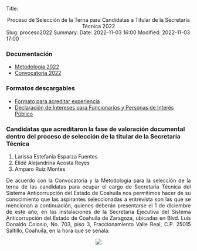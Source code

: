 Title: <center>Proceso de Selección de la Terna para Candidatas a Titular de la Secretaría Técnica 2022</center>
Slug: proceso2022
Summary:
Date: 2022-11-03 16:00
Modified: 2022-11-03 17:00

<!-- <center>

<hr class="mb-1" style="height:2px;border-width:0;color:#696969;background-color:#696969"> 

<h2 class="mt-3"> Formulario de registro</h2>


<a class="btn btn-info btn-block mt-3" href="https://forms.gle/jcpDqSvX6w1a6T748" style="color:white" role="button">Registrese aquí</a>


<hr class="mt-1" style="height:2px;border-width:0;color:#696969;background-color:#696969">

</center> -->

### Documentación

* [Metodología 2022](comision-proyecto-metodologia.pdf)
* [Convocatoria 2022](convocatoria-2022.pdf)

### Formatos descargables

* [Formato para acreditar experiencia](formato-para-acreditacion-experiencia.docx)
* [Declaración de Intereses para Funcionarios y Personas de Interés Público](declaracion-de-intereses-funcionarios-y-personas-de-interes-publico.xlsx)

### Candidatas que acreditaron la fase de valoración documental dentro del proceso de selección de la titular de la Secretaría Técnica

1. Larissa Estefanía Esparza Fuentes
2. Elidé Alejandrina Acosta Reyes
3. Amparo Ruiz Montes


<p align="justify">De acuerdo con la Convocatoria y la Metodología para la selección de la terna de las candidatas para ocupar el cargo de Secretaria Técnica del Sistema Anticorrupción del Estado de Coahuila nos permitimos hacer de su conocimiento que las aspirantes seleccionadas a entrevista son las que se mencionan a continuación, quienes deberán presentarse el 1 de diciembre de este año, en las instalaciones de la Secretaría Ejecutiva del Sistema Anticorrupción del Estado de Coahuila de Zaragoza, ubicadas en Blvd. Luis Donaldo Colosio, No. 703, piso 3, Fraccionamiento Valle Real, C.P. 25015 Saltillo, Coahuila, en la hora que se señala:</p>

<center>
<img src="calificaciones.PNG"></center>